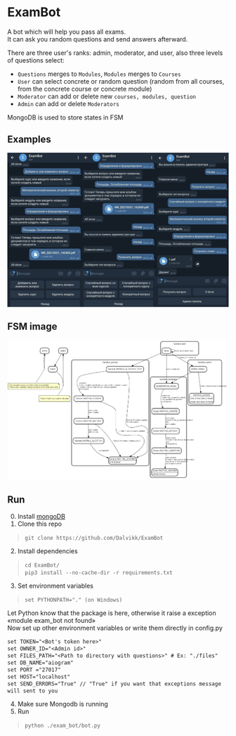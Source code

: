# ExamBot

A bot which will help you pass all exams.  
It can ask you random questions and send answers afterward.

There are three user's ranks: admin, moderator, and user, also three levels of questions select:
* `Questions` merges to `Modules`, `Modules` merges to `Courses`
* `User` can select concrete or random question (random from all courses, from the concrete course or concrete module)
* `Moderator` can add or delete new `courses, modules, question`
* `Admin` can add or delete `Moderators`

MongoDB is used to store states in FSM

## Examples

![example](.github/images/1.png)

## FSM image

![FSM](.github/images/2.png)

## Run

0. Install [mongoDB](https://www.mongodb.com/)
1. Clone this repo
> `git clone https://github.com/Dalvikk/ExamBot`
2. Install dependencies
> `cd ExamBot/`  
> `pip3 install --no-cache-dir -r requirements.txt`
3. Set environment variables
> `set PYTHONPATH="." (on Windows)`  

Let Python know that the package is here, otherwise it raise a exception «module exam_bot not found»  
Now set up other environment variables or write them directly in config.py

```
set TOKEN="<Bot's token here>"
set OWNER_ID="<Admin id>"
set FILES_PATH="<Path to directory with questions>" # Ex: "./files"
set DB_NAME="aiogram"
set PORT ="27017"
set HOST="localhost"
set SEND_ERRORS="True" // "True" if you want that exceptions message will sent to you
```
4. Make sure Mongodb is running
5. Run  
>  `python ./exam_bot/bot.py`
